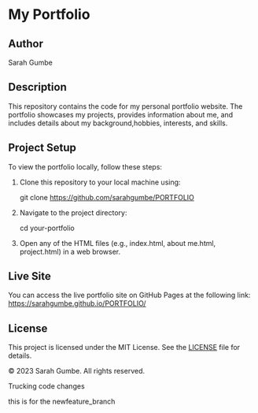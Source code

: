 # My Portfolio

## Author
Sarah Gumbe

## Description
This repository contains the code for my personal portfolio website. The portfolio showcases my projects, provides information about me, and includes details about my background,hobbies, interests, and skills.

## Project Setup
To view the portfolio locally, follow these steps:

1. Clone this repository to your local machine using:
   
   git clone https://github.com/sarahgumbe/PORTFOLIO

2. Navigate to the project directory:
   
   cd your-portfolio

3. Open any of the HTML files (e.g., index.html, about me.html, project.html) in a web browser.

## Live Site
You can access the live portfolio site on GitHub Pages at the following link:
https://sarahgumbe.github.io/PORTFOLIO/

## License
This project is licensed under the MIT License. See the [LICENSE](LICENSE) file for details.

&copy; 2023 Sarah Gumbe. All rights reserved.

Trucking code changes

this is for the newfeature_branch


